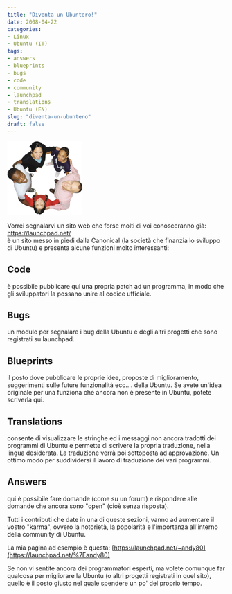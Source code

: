 ```yaml
---
title: "Diventa un Ubuntero!"
date: 2008-04-22
categories: 
- Linux
- Ubuntu (IT)
tags: 
- answers
- blueprints
- bugs
- code
- community
- launchpad
- translations
- Ubuntu (EN)
slug: "diventa-un-ubuntero"
draft: false
---
```


![ubuntu\_circle\_trasparent.png](ubuntu_circle_trasparent.png)

Vorrei segnalarvi un sito web che forse molti di voi conosceranno già: <https://launchpad.net/>  
è un sito messo in piedi dalla Canonical (la società che finanzia lo
sviluppo di Ubuntu) e presenta alcune funzioni molto interessanti:

## Code 

è possibile pubblicare qui una propria patch ad un programma,
in modo che gli sviluppatori la possano unire al codice ufficiale.

## Bugs

un modulo per segnalare i bug della Ubuntu e degli altri
progetti che sono registrati su launchpad.

## Blueprints

il posto dove pubblicare le proprie idee, proposte di
miglioramento, suggerimenti sulle future funzionalità ecc.... della
Ubuntu. Se avete un'idea originale per una funziona che ancora non è
presente in Ubuntu, potete scriverla qui.

## Translations

consente di visualizzare le stringhe ed i messaggi non
ancora tradotti dei programmi di Ubuntu e permette di scrivere la
propria traduzione, nella lingua desiderata. La traduzione verrà poi
sottoposta ad approvazione. Un ottimo modo per suddividersi il lavoro di
traduzione dei vari programmi.

## Answers

qui è possibile fare domande (come su un forum) e
rispondere alle domande che ancora sono "open" (cioè senza risposta).

Tutti i contributi che date in una di queste sezioni, vanno ad aumentare
il vostro "karma", ovvero la notorietà, la popolarità e l'importanza
all'interno della community di Ubuntu.

La mia pagina ad esempio è questa: [https://launchpad.net/~andy80](https://launchpad.net/%7Eandy80)

Se non vi sentite ancora dei programmatori esperti, ma volete comunque
far qualcosa per migliorare la Ubuntu (o altri progetti registrati in
quel sito), quello è il posto giusto nel quale spendere un po' del
proprio tempo.


